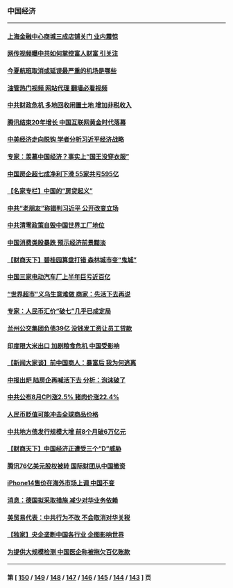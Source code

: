 ### 中国经济
---
#### [上海金融中心商城三成店铺关门 业内震惊](../../pages/ncid283/n13822700.md?09121245) 
#### [网传视频曝中共如何掌控富人财富 引关注](../../pages/ncid283/n13822513.md?09121245) 
#### [今夏航班取消或延误最严重的机场是哪些](../../pages/ncid283/n13821193.md?09121245) 
#### [油管热门视频 网站代理 翻墙必看视频](http://209.222.30.114:81/youtube.html?09121245)
#### [中共财政危机 多地回收闲置土地 增加非税收入](../../pages/ncid283/n13822122.md?09121245) 
#### [腾讯结束20年增长 中国互联网黄金时代落幕](../../pages/ncid283/n13822061.md?09121245) 
#### [中美经济走向脱钩 学者分析习近平经济战略](../../pages/ncid283/n13821985.md?09121245) 
#### [专家：羡慕中国经济？事实上“国王没穿衣服”](../../pages/ncid283/n13821927.md?09121245) 
#### [中国房企超七成净利下滑 55家共亏595亿](../../pages/ncid283/n13821964.md?09121245) 
#### [【名家专栏】中国的“房贷起义”](../../pages/ncid283/n13821748.md?09121245) 
#### [中共“老朋友”称错判习近平 公开改变立场](../../pages/ncid283/n13821789.md?09121245) 
#### [中共清零政策自毁中国世界工厂地位](../../pages/ncid283/n13821524.md?09121245) 
#### [中国消费类股暴跌 预示经济前景黯淡](../../pages/ncid283/n13821437.md?09121245) 
#### [【财商天下】碧桂园算盘打错 森林城市变“鬼城”](../../pages/ncid283/n13821088.md?09121245) 
#### [中国三家电动汽车厂上半年巨亏近百亿](../../pages/ncid283/n13821243.md?09121245) 
#### [“世界超市”义乌生意难做 商家：先活下去再说](../../pages/ncid283/n13821196.md?09121245) 
#### [专家：人民币汇价“破七”几乎已成定局](../../pages/ncid283/n13821198.md?09121245) 
#### [兰州公交集团负债39亿 没钱发工资让员工贷款](../../pages/ncid283/n13821186.md?09121245) 
#### [印度限大米出口 加剧粮食危机 中国受影响](../../pages/ncid283/n13821107.md?09121245) 
#### [【新闻大家谈】前中国商人：暴富后 我为何逃离](../../pages/ncid283/n13820946.md?09121245) 
#### [中报出炉 陆房企再喊活下去 分析：泡沫破了](../../pages/ncid283/n13820895.md?09121245) 
#### [中共公布8月CPI涨2.5% 猪肉价涨22.4%](../../pages/ncid283/n13820659.md?09121245) 
#### [人民币贬值可能冲击全球商品价格](../../pages/ncid283/n13820656.md?09121245) 
#### [中共地方债发行规模大增 前8个月破6万亿元](../../pages/ncid283/n13820660.md?09121245) 
#### [【财商天下】中国经济正遭受三个“D”威胁](../../pages/ncid283/n13820299.md?09121245) 
#### [腾讯76亿美元股权被转 国际财团从中国撤资](../../pages/ncid283/n13820286.md?09121245) 
#### [iPhone14售价在海外市场上调 中国不变](../../pages/ncid283/n13820296.md?09121245) 
#### [消息：德国拟采取措施 减少对华业务依赖](../../pages/ncid283/n13820258.md?09121245) 
#### [美贸易代表：中共行为不改 不会取消对华关税](../../pages/ncid283/n13820256.md?09121245) 
#### [【独家】央企垄断中国各行业 企图影响世界](../../pages/ncid283/n13819883.md?09121245) 
#### [为提供大规模检测 中国医企称被拖欠百亿账款](../../pages/ncid283/n13819894.md?09121245) 

---
#### 第 [ [150](./150.md?09121245) / [149](./149.md?09121245) / [148](./148.md?09121245) / [147](./147.md?09121245) / [146](./146.md?09121245) / [145](./145.md?09121245) / [144](./144.md?09121245) / [143](./143.md?09121245) ] 页
